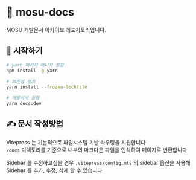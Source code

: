 # 📖 mosu-docs

MOSU 개발문서 아카이브 레포지토리입니다.

## 🚀 시작하기

```bash
# yarn 패키지 매니저 설정
npm install -g yarn

# 의존성 설치
yarn install --frozen-lockfile

# 개발서버 실행
yarn docs:dev
```

## ✍️ 문서 작성방법

Vitepress 는 기본적으로 파일시스템 기반 라우팅을 지원합니다 <br/>
`/docs` 디렉토리를 기준으로 내부의 마크다운 파일을 인식하여 페이지로 변환합니다

Sidebar 를 수정하고싶을 경우 `.vitepress/config.mts` 의 sidebar 옵션을 사용해 Sidebar 를 추가, 수정, 삭제 할 수 있습니다
